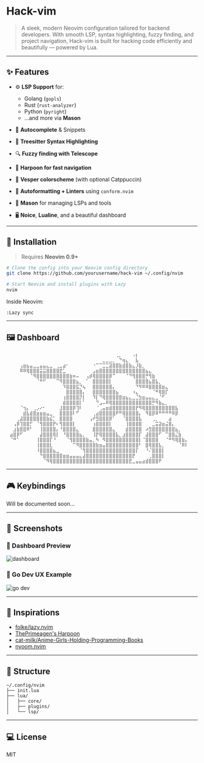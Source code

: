 # Hack-vim

> A sleek, modern Neovim configuration tailored for backend developers. With smooth LSP, syntax highlighting, fuzzy finding, and project navigation, Hack-vim is built for hacking code efficiently and beautifully — powered by Lua.

---

## ✨ Features

* ⚙️ **LSP Support** for:

  * Golang (`gopls`)
  * Rust (`rust-analyzer`)
  * Python (`pyright`)
  * ...and more via **Mason**

* 🧠 **Autocomplete** & Snippets

* 🌳 **Treesitter Syntax Highlighting**

* 🔍 **Fuzzy finding with Telescope**

* 📁 **Harpoon for fast navigation**

* 🎨 **Vesper colorscheme** (with optional Catppuccin)

* 💅 **Autoformatting + Linters** using `conform.nvim`

* 🧰 **Mason** for managing LSPs and tools

* 🖥️ **Noice**, **Lualine**, and a beautiful dashboard

---

## 🚀 Installation

> Requires **Neovim 0.9+**

```bash
# Clone the config into your Neovim config directory
git clone https://github.com/yourusername/hack-vim ~/.config/nvim

# Start Neovim and install plugins with Lazy
nvim
```

Inside Neovim:

```
:Lazy sync
```

---

## 🖼️ Dashboard

```
⠀⠀⠀⠀⠀⠀⠀⠀⠀⠀⠀⠀⠀⠀⠀⠀⠀⠀⠀⠀⠀⠀⠀⠀⠀⠀⠀⠀⠀⠀⠀⠀⠀⢀⡀⠀⠀⠀⠠⡆⠀⠀⠀⠀⠀⠀⠀⠀⠀⠀⠀⠀⠀⠀⠀⠀
⠀⠀⠀⠀⠀⠀⠀⠀⠀⠀⠀⠀⠀⠀⠀⠀⠀⠀⠀⠀⠀⠀⠀⠀⠀⠀⠀⠀⠀⣀⣀⣀⡀⠀⠙⢶⣄⠀⠀⣧⠀⠀⠀⠀⠀⠀⠀⠀⠀⠀⠀⠀⠀⠀⠀⠀
⠀⠀⠀⠀⢠⣶⣦⣤⣀⣀⣤⣤⣄⣀⠀⢀⣀⣴⠂⠀⠀⠀⠀⠀⠀⠀⠐⠉⠉⣉⣉⣽⣿⣿⣷⣾⣿⣷⣄⡸⣷⡀⠀⠀⠀⠀⠀⠀⠀⠀⠀⠀⠀⠀⠀⠀
⠀⠀⠀⠀⠿⠿⢿⣿⣿⣿⣭⣭⣿⣿⣿⣿⣟⣁⠀⠀⠀⠀⠀⠀⠀⠀⣠⣶⣿⣿⣿⣿⣿⣿⣿⣿⣿⣿⣿⣿⣿⣿⣦⣄⠀⠀⠀⠀⠀⠀⠀⠀⠀⠀⠀⠀
⠀⠀⠀⠀⠀⠀⠀⠈⠻⣿⣿⣿⣿⣿⣿⣿⣿⣿⣿⣷⠶⠤⠀⠀⢠⡾⢿⣿⣿⣿⣿⡿⠉⠀⠀⠀⠈⠙⢻⣿⣿⣿⡛⢻⣷⠀⠀⠀⠀⠀⠀⠀⠀⠀⠀⠀
⠀⠀⠀⠀⠀⠀⠀⠀⠀⠈⠛⠋⠀⠀⠀⠉⠻⣿⣿⣿⣿⣦⡀⠀⠁⠀⣿⣿⣿⣿⣿⡇⠀⠀⠀⠀⠀⠀⠀⣿⣿⣿⣿⣦⣿⣧⡀⠀⠀⠀⠀⠀⠀⠀⠀⠀
⠀⠀⠀⠀⠀⠀⠀⠀⠀⠀⠀⠀⠀⠀⠀⠀⠀⠹⣿⣿⣿⣯⡙⢦⠀⠀⣿⣿⣿⣿⣿⣿⡄⠀⠀⠀⠀⠀⠀⠙⠻⠿⠿⣿⣿⣿⣿⣶⣄⠀⠀⠀⠀⠀⠀⠀
⠀⠀⠀⠀⠀⠀⠀⠀⠀⠀⠀⠀⠀⠀⠀⠀⠀⠀⣿⣿⣿⣿⣿⡄⠀⠀⣿⣿⣿⣿⣿⣿⣿⣦⠀⠀⠀⠀⠰⣄⠀⠀⠀⠀⠈⠛⢿⣿⡏⠀⠀⠀⠀⠀⠀⠀
⠀⠀⠀⠀⠀⠀⠀⠀⠀⠀⠀⠀⠀⠀⠀⠀⠀⢰⣿⣿⣿⣿⡝⡇⠀⠀⠹⡇⠙⢿⣿⣿⣿⣿⣿⣶⣦⣄⣀⣈⣳⣶⣤⣤⣄⣀⠈⠋⠀⠀⠀⠀⠀⠀⠀⠀
⠀⠀⠀⠀⠀⠀⠀⠀⠀⠀⠀⠀⠀⠀⠀⠀⠀⣾⣿⣿⣿⣿⡇⠁⠀⠀⠀⠙⣠⠤⠿⢿⣿⣿⣿⣿⣿⣿⣿⣿⣿⣿⣿⣿⡛⠻⣷⣄⡀⠀⠀⠀⠀⠀⠀⠀
⠀⠀⠀⠀⠈⢲⡄⠀⢀⡠⠔⠂⠀⠀⠀⠀⣸⣿⣿⣿⡿⢹⠇⠀⠀⠀⠀⠈⢀⣤⣶⣾⣿⣿⣿⣿⣿⣿⣿⡟⠻⢿⣿⣿⣿⣿⣿⣿⣿⣿⣿⣧⠀⠀⠀⠀
⠀⠀⠀⠀⠀⣾⣧⣾⣿⣶⣶⣶⣤⣀⠀⠀⣿⣿⣿⣿⠇⠋⠀⠀⠀⠀⢀⣴⣿⣿⣿⣿⣿⠟⠛⢿⣿⣿⣿⣿⡄⠀⠻⣿⡿⠿⠛⠛⠛⠛⠿⡿⠀⠀⠀⠀
⠀⠀⠀⢀⣼⣿⣿⣿⣿⣿⣿⣿⣷⣮⡁⠀⣿⣿⣿⣿⠀⠀⠀⠀⠀⢠⠞⣻⣿⣿⣿⡿⠁⠀⠀⠈⣿⣿⣿⣿⣧⠀⠀⠀⢀⡀⠀⠀⠀⣴⠀⠀⠀⠀⠀⠀
⠀⠀⢠⡿⢹⣿⣿⡋⠀⠈⢻⣿⣿⣿⡟⠆⢻⣿⣿⣿⡇⠀⠀⠀⠀⠀⢰⣿⣿⣿⣿⡇⠀⠀⠀⠀⢸⣿⣿⣿⣿⠀⠀⠀⣀⣭⣽⣶⣬⣿⡄⠀⠀⠀⠀⠀
⠀⠀⣰⣷⣿⣿⠿⠃⠀⠀⢸⣿⣿⣿⣿⡄⠘⣿⣿⣿⣿⣄⠀⠀⠀⠀⣿⣿⣿⣿⣿⣿⣄⠀⠀⠀⣾⣿⣿⣿⣿⠀⠴⣻⣿⣿⣿⣿⣿⣿⣿⣦⡀⠀⠀⠀
⠀⣴⣿⡿⠋⠀⠀⠀⠀⠀⣼⣿⣿⣿⢿⡇⠀⠘⣿⣿⣿⣿⣦⡀⠀⠀⢸⡟⢿⣿⣿⣿⣿⣧⡀⣰⣿⣿⣿⣿⡏⠀⣼⣿⣿⣿⠋⠀⠉⣿⣿⣌⣷⠀⠀⠀
⠀⠈⠛⠁⠀⠀⠀⠀⠀⢸⣿⣿⣿⡏⠘⠀⠀⠀⠈⢻⣿⣿⣿⣿⣷⣤⡀⠳⠀⠻⣿⣿⣿⣿⣿⣿⣿⣿⣿⣿⡇⠈⣿⣿⣿⣿⠀⠀⠈⠛⠻⢿⣿⣷⡄⠀
⠀⠀⠀⠀⠀⠀⠀⠀⠀⢸⣿⣿⣿⣇⠀⠀⠀⠀⠀⠀⠉⠻⣿⣿⣿⣿⣿⣷⣶⣤⣿⣿⣿⣿⣿⣿⣿⣿⣿⣿⠃⠀⣿⢿⣿⣿⣧⡀⠀⠀⠀⠀⠈⠿⠇⠀
⠀⠀⠀⠀⠀⠀⠀⠀⠀⠸⣿⣿⣿⣿⣦⣀⠀⠀⠀⠀⠀⠀⠈⢻⣿⣿⣿⣿⣿⣿⣿⣿⣿⣿⣿⣿⣿⣿⣿⡏⠀⠀⠘⠌⣿⣿⣿⡇⠀⠀⠀⠀⠀⠀⠀⠀
⠀⠀⠀⠀⠀⠀⠀⠀⠀⠀⠙⣿⣿⣿⣿⣿⣿⣶⣶⣤⣤⣤⣄⣼⣿⣿⣿⣿⣿⣿⣿⣿⣿⣿⣿⣿⣿⣿⡟⠀⠀⠀⠀⢀⣿⣿⣿⡇⠀⠀⠀⠀⠀⠀⠀⠀
⠀⠀⠀⠀⠀⠀⠀⠀⠀⠀⠀⠈⠻⢿⣿⣿⣿⣿⣿⣿⣿⣿⣿⣿⣿⣿⣿⣿⣿⣿⣿⣿⣿⣿⣿⣿⣿⣟⣀⣤⣤⣴⣾⣿⣿⣿⠟⠀⠀⠀⠀⠀⠀⠀⠀⠀
```

---

## 🎮 Keybindings

Will be documented soon...

---

## 📸 Screenshots

### 🧵 Dashboard Preview

![dashboard](./250613_18h12m02s_screenshot.png)

### 🦀 Go Dev UX Example

![go dev](./250613_18h13m48s_screenshot.png)

---

## 🙏 Inspirations

* [folke/lazy.nvim](https://github.com/folke/lazy.nvim)
* [ThePrimeagen's Harpoon](https://github.com/ThePrimeagen/harpoon)
* [cat-milk/Anime-Girls-Holding-Programming-Books](https://github.com/cat-milk/Anime-Girls-Holding-Programming-Books)
* [nyoom.nvim](https://github.com/nyoom-engineering/nyoom.nvim)

---

## 📂 Structure

```
~/.config/nvim
├── init.lua
├── lua/
│   ├── core/
│   ├── plugins/
│   └── lsp/
```

---

## 💻 License

MIT
